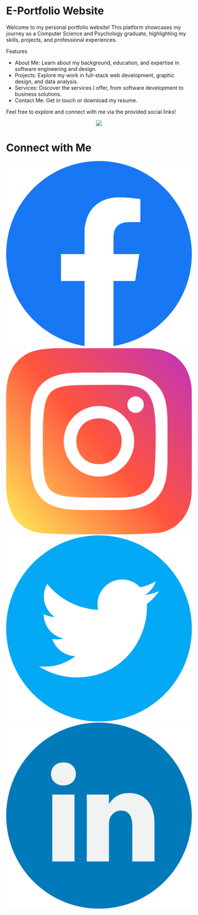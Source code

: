 
# E-Portfolio Website
Welcome to my personal portfolio website! This platform showcases my journey as a Computer Science and Psychology graduate, highlighting my skills, projects, and professional experiences.

Features
- About Me: Learn about my background, education, and expertise in software engineering and design.
- Projects: Explore my work in full-stack web development, graphic design, and data analysis.
- Services: Discover the services I offer, from software development to business solutions.
- Contact Me: Get in touch or download my resume.
  
Feel free to explore and connect with me via the provided social links!


<p align="center"> 
  <img src="/images/4.gif" width="300">
</p>

# Connect with Me

[![Facebook](images/facebook.png)](https://www.facebook.com/XxAni10NxX/)
[![Instagram](images/instagram.png)](https://www.instagram.com/incarcerated_abyss/)
[![X (formerly Twitter)](images/twitter.png)](https://x.com/incarcerated_ab)
[![LinkedIn](images/linkedin.png)](https://www.linkedin.com/in/akshat-newal-700021268/)

